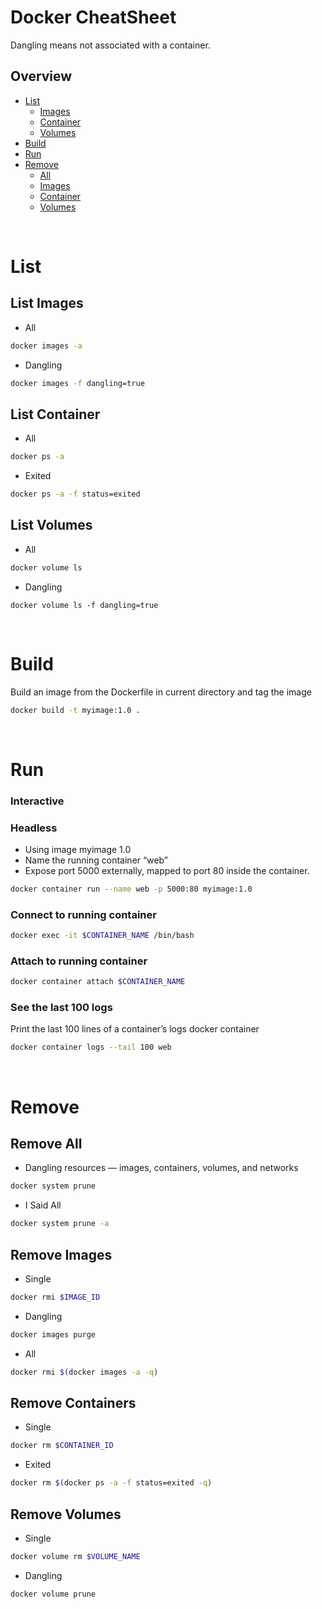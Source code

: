 # Docker CheatSheet

Dangling means not associated with a container.

## Overview
- [List](#list)
    - [Images](#list-images)
    - [Container](#list-containers)
    - [Volumes](#list-volumes)
- [Build](#build)
- [Run](#run)
- [Remove](#remove)
    - [All](#remove-all)
    - [Images](#remove-images)
    - [Container](#remove-containers)
    - [Volumes](#remove-volumes)

<br>

# List
## List Images
- All
```bash
docker images -a
```

- Dangling 
```bash
docker images -f dangling=true
```

## List Container
- All
```bash
docker ps -a
```

- Exited
```bash
docker ps -a -f status=exited
```

## List Volumes
- All
```bash
docker volume ls
```

- Dangling
```
docker volume ls -f dangling=true
```

<br>


# Build
Build an image from the Dockerfile in current directory and tag the image
```bash
docker build -t myimage:1.0 .
```

<br>


# Run
### Interactive

### Headless
- Using image myimage 1.0
- Name the running container “web”
- Expose port 5000 externally, mapped to port 80 inside the container.
```bash
docker container run --name web -p 5000:80 myimage:1.0
```

### Connect to running container
```bash
docker exec -it $CONTAINER_NAME /bin/bash
```

### Attach to running container
```bash
docker container attach $CONTAINER_NAME
```

### See the last 100 logs
Print the last 100 lines of a container’s logs docker container
```bash
docker container logs --tail 100 web
```

<br>

# Remove

## Remove All

- Dangling resources — images, containers, volumes, and networks
```bash
docker system prune
```

- I Said All
```bash
docker system prune -a
```

## Remove Images
- Single
```bash
docker rmi $IMAGE_ID
```

- Dangling
```bash
docker images purge
```

- All
```bash
docker rmi $(docker images -a -q)
```


## Remove Containers
- Single
```bash
docker rm $CONTAINER_ID
```

- Exited
```bash
docker rm $(docker ps -a -f status=exited -q)
```


## Remove Volumes
- Single
```bash
docker volume rm $VOLUME_NAME
```

- Dangling
```bash
docker volume prune
```